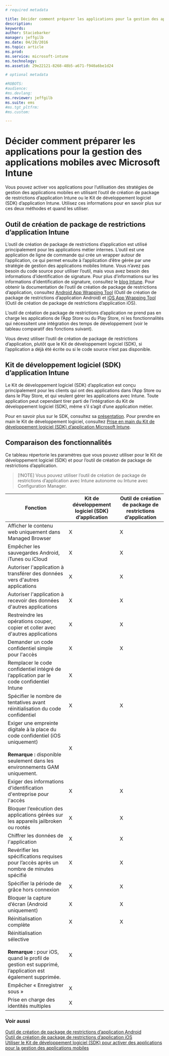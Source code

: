 ```yaml
---
# required metadata

title: Décider comment préparer les applications pour la gestion des applications mobiles avec Microsoft Intune | Microsoft Intune
description:
keywords:
author: Staciebarker
manager: jeffgilb
ms.date: 04/28/2016
ms.topic: article
ms.prod:
ms.service: microsoft-intune
ms.technology:
ms.assetid: 29e22121-8268-48b5-a671-f940a6be1d24

# optional metadata

#ROBOTS:
#audience:
#ms.devlang:
ms.reviewer: jeffgilb
ms.suite: ems
#ms.tgt_pltfrm:
#ms.custom:

---
```


# Décider comment préparer les applications pour la gestion des applications mobiles avec Microsoft Intune
Vous pouvez activer vos applications pour l’utilisation des stratégies de gestion des applications mobiles en utilisant l’outil de création de package de restrictions d’application Intune ou le Kit de développement logiciel (SDK) d’application Intune. Utilisez ces informations pour en savoir plus sur ces deux méthodes et quand les utiliser.

## Outil de création de package de restrictions d’application Intune
L’outil de création de package de restrictions d’application est utilisé principalement pour les applications métier internes. L’outil est une application de ligne de commande qui crée un wrapper autour de l’application, ce qui permet ensuite à l’application d’être gérée par une stratégie de gestion des applications mobiles Intune. Vous n’avez pas besoin du code source pour utiliser l’outil, mais vous avez besoin des informations d’identification de signature.  Pour plus d’informations sur les informations d’identification de signature, consultez le [blog Intune](http://blogs.technet.com/b/microsoftintune/archive/2015/02/25/how-to-obtain-the-prerequisites-for-the-intune-app-wrapping-tool-for-ios.aspx). Pour obtenir la documentation de l’outil de création de package de restrictions d’application, consultez [Android App Wrapping Tool](prepare-android-apps-for-mobile-application-management-with-the-microsoft-intune-app-wrapping-tool.md) (Outil de création de package de restrictions d’application Android) et [iOS App Wrapping Tool](prepare-ios-apps-for-mobile-application-management-with-the-microsoft-intune-app-wrapping-tool.md) (Outil de création de package de restrictions d’application iOS).

L’outil de création de package de restrictions d’application ne prend pas en charge les applications de l’App Store ou du Play Store, ni les fonctionnalités qui nécessitent une intégration des temps de développement (voir le tableau comparatif des fonctions suivant).

Vous devez utiliser l’outil de création de package de restrictions d’application, plutôt que le Kit de développement logiciel (SDK), si l’application a déjà été écrite ou si le code source n’est pas disponible.

## Kit de développement logiciel (SDK) d’application Intune
Le Kit de développement logiciel (SDK) d’application est conçu principalement pour les clients qui ont des applications dans l’App Store ou dans le Play Store, et qui veulent gérer les applications avec Intune. Toute application peut cependant tirer parti de l’intégration du Kit de développement logiciel (SDK), même s’il s’agit d’une application métier.

Pour en savoir plus sur le SDK, consultez sa [présentation](/intune/develop/intune-app-sdk). Pour prendre en main le Kit de développement logiciel, consultez [Prise en main du Kit de développement logiciel (SDK) d’application Microsoft Intune](/intune/develop/intune-app-sdk-get-started).

## Comparaison des fonctionnalités
Ce tableau répertorie les paramètres que vous pouvez utiliser pour le Kit de développement logiciel (SDK) et pour l’outil de création de package de restrictions d’application.

> [!NOTE] Vous pouvez utiliser l’outil de création de package de restrictions d’application avec Intune autonome ou Intune avec Configuration Manager.

|Fonction|Kit de développement logiciel (SDK) d’application|Outil de création de package de restrictions d’application|
|-----------|---------------------|-----------|
|Afficher le contenu web uniquement dans Managed Browser|X|X|
|Empêcher les sauvegardes Android, iTunes ou iCloud|X|X|
|Autoriser l'application à transférer des données vers d'autres applications|X|X|
|Autoriser l'application à recevoir des données d'autres applications|X|X|
|Restreindre les opérations couper, copier et coller avec d'autres applications|X|X|
|Demander un code confidentiel simple pour l'accès|X|X|
|Remplacer le code confidentiel intégré de l’application par le code confidentiel Intune|X||
|Spécifier le nombre de tentatives avant réinitialisation du code confidentiel|X|X|
|Exiger une empreinte digitale à la place du code confidentiel (iOS uniquement)<br></br>**Remarque :** disponible seulement dans les environnements GAM uniquement.|X||
|Exiger des informations d'identification d'entreprise pour l'accès|X|X|
|Bloquer l’exécution des applications gérées sur les appareils jailbroken ou rootés|X|X|
|Chiffrer les données de l'application|X|X|
|Revérifier les spécifications requises pour l’accès après un nombre de minutes spécifié|X|X|
|Spécifier la période de grâce hors connexion|X|X|
|Bloquer la capture d’écran (Android uniquement)|X|X|
|Réinitialisation complète|X|X|
|Réinitialisation sélective <br></br>**Remarque :** pour iOS, quand le profil de gestion est supprimé, l’application est également supprimée.|X||
|Empêcher « Enregistrer sous » |X||
|Prise en charge des identités multiples|X||

### Voir aussi
[Outil de création de package de restrictions d’application Android](prepare-android-apps-for-mobile-application-management-with-the-microsoft-intune-app-wrapping-tool.md)</br>
[Outil de création de package de restrictions d’application iOS](prepare-ios-apps-for-mobile-application-management-with-the-microsoft-intune-app-wrapping-tool.md)</br>
[Utiliser le Kit de développement logiciel (SDK) pour activer des applications pour la gestion des applications mobiles](use-the-sdk-to-enable-apps-for-mobile-application-management.md)


<!--HONumber=Jun16_HO1-->


